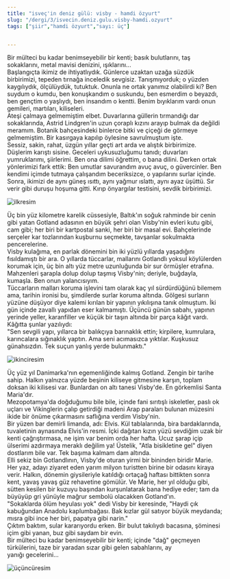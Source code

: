 ```yaml
---
title: "isveç'in deniz gülü: visby - hamdi özyurt"
slug: "/dergi/3/isvecin.deniz.gulu.visby-hamdi.ozyurt"
tags: ["şiir","hamdi özyurt","sayı: üç"]


---
```

Bir mülteci bu kadar benimseyebilir bir kenti; basık bulutlarını, taş
sokaklarını, metal mavisi denizini, ışıklarını...  
Başlangıçta ikimiz de ihtiyatlıydık. Günlerce uzaktan uzağa süzdük
birbirimizi, tepeden tırnağa inceledik sevgisiz. Tanışmıyorduk; o yüzden
kaygılıydık, ölçülüydük, tutuktuk. Onunla ne ortak yanımız olabilirdi
ki? Ben suydum o kumdu, ben konuşkandım o suskundu, ben esmerdim o
beyazdı, ben gençtim o yaşlıydı, ben insandım o kentti. Benim bıyıklarım
vardı onun gemileri, martıları, kiliseleri.  
Ateşi çalmaya gelmemiştim elbet. Duvarlarına güllerin tırmandığı dar
sokaklarında, Astrid Lindgren'in uzun çoraplı kızını arayıp bulmak da
değildi meramım. Botanik bahçesindeki binlerce bitki ve çiçeği de
görmeye gelmemiştim. Bir kasırgaya kapılıp öylesine savrulmuştum işte.  
Sessiz, sakin, rahat, üzgün yıllar geçti art arda ve alıştık
birbirimize. Düşlerim karıştı sisine. Geceleri uykusuzluğumu tanıdı;
duvarları yumruklarımı, şiirlerimi. Ben ona dilimi öğrettim, o bana
dilini. Derken ortak yönlerimizi fark ettik: Ben umutlar savurandım avuç
avuç, o güvercinler. Ben kendimi içimde tutmaya çalışandım beceriksizce,
o yapılarını surlar içinde. Sonra, ikimizi de aynı güneş ısıttı, aynı
yağmur ıslattı, aynı ayaz üşüttü. Sır verir gibi duruşu hoşuma gitti.
Kırıp önyargılar testisini, sevdik birbirimizi.

![ilkresim](/img/ky03_18a.jpg)

Üç bin yüz kilometre karelik cüssesiyle, Baltık'ın soğuk rahminde bir
cenin gibi yatan Gotland adasının en büyük şehri olan Visby'nin evleri
kutu gibi, cam gibi; her biri bir kartpostal sanki, her biri bir masal
evi. Bahçelerinde serçeler kar tozlarından kuşburnu seçmekte, tavşanlar
sokulmakta pencerelerine.  
Visby kulağıma, en parlak dönemini bin iki yüzlü yıllarda yaşadığını
fısıldamıştı bir ara. O yıllarda tüccarlar, mallarını Gotlandlı yoksul
köylülerden korumak için, üç bin altı yüz metre uzunluğunda bir sur
örmüşler etrafına. Mahzenleri şarapla dolup dolup taşmış Visby'nin;
deriyle, buğdayla, kumaşla. Ben onun yalancısıyım.  
Tüccarların malları koruma işlevini tam olarak kaç yıl sürdürdüğünü
bilemem ama, tarihin ironisi bu, şimdilerde surlar koruma altında.
Gölgesi surların yüzüne düşüyor diye kalemi kırılan bir yapının
yıkılışına tanık olmuştum. İki gün içinde zavallı yapıdan eser
kalmamıştı. Üçüncü günün sabahı, yapının yerinde yeller, karanfiller ve
küçük bir taşın altında bir parça kâğıt vardı. Kâğıtta şunlar
yazılıydı:  
"Sen sevgili yapı, yıllarca bir balıkçıya barınaklık ettin; kirpilere,
kumrulara, karıncalara sığınaklık yaptın. Ama seni acımasızca yıktılar.
Kuşkusuz günahsızdın. Tek suçun yanlış yerde bulunmaktı."

![ikinciresim](/img/ky03_18b.jpg)

Üç yüz yıl Danimarka'nın egemenliğinde kalmış Gotland. Zengin bir tarihe
sahip. Halkın yalnızca yüzde beşinin kiliseye gitmesine karşın, toplam
doksan iki kilisesi var. Bunlardan on altı tanesi Visby'de. En
görkemlisi Santa Maria'dır.  
Mezopotamya'da doğduğumu bile bile, içinde fani sırıtışlı iskeletler,
paslı ok uçları ve Vikinglerin çalıp getirdiği madeni Arap paraları
bulunan müzesini ikide bir önüme çıkarmasını saflığına verdim
Visby'nin.  
Bir yüzen bar demirli limanda, adı: Elvis. Kül tablalarında, bira
bardaklarında, tuvaletinin aynasında Elvis'in resmi. İçki dağıtan kızın
yüzü sevdiğim uzak bir kenti çağrıştırmasa, ne işim var benim orda her
hafta. Ucuz şarap içip ülserimi azdırmaya meraklı değilim ya! Üstelik,
"Atla bisikletine gel" diyen dostlarım bile var. Tek başıma kalmam dam
altında.  
Elli sekiz bin Gotlandlının, Visby'de oturan yirmi bir bininden biridir
Marie. Her yaz, adayı ziyaret eden yarım milyon turistten birine bir
odasını kiraya verir. Halkın, dönemin giysileriyle katıldığı ortaçağ
haftası bittikten sonra kent, yavaş yavaş güz rehavetine gömülür. Ve
Marie, her yıl olduğu gibi, sütten kesilen bir kuzuyu başından
kurşunlatarak bana hediye eder; tam da büyüyüp gri yünüyle mağrur
sembolü olacakken Gotland'ın.  
"Sokaklarda ölüm heyulası yok" dedi Visby bir keresinde, "Haydi çık
kabuğundan Anadolu kaplumbağası. Bak kızlar gül satıyor büyük meydanda;
mısra gibi ince her biri, papatya gibi narin."  
Çıktım baktım, sular kararıyordu erken. Bir bulut takılıydı bacasına,
şöminesi içim gibi yanan, buz gibi saydam bir evin.  
Bir mülteci bu kadar benimseyebilir bir kenti; içinde "dağ" geçmeyen
türkülerini, taze bir yaradan sızar gibi gelen sabahlarını, ay
yanığı gecelerini...

![üçüncüresim](/img/ky03_19a.jpg)
